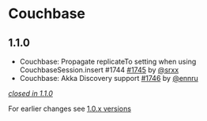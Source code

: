 # Couchbase

## 1.1.0

- Couchbase: Propagate replicateTo setting when using CouchbaseSession.insert #1744 [#1745](https://github.com/akka/alpakka/issues/1745) by [@srxx](https://github.com/srxx)
- Couchbase: Akka Discovery support [#1746](https://github.com/akka/alpakka/issues/1746) by [@ennru](https://github.com/ennru)

[*closed in 1.1.0*](https://github.com/akka/alpakka/issues?q=is%3Aclosed+milestone%3A1.1.0+label%3Ap%3Acouchbase)

For earlier changes see [1.0.x versions](../1.0.x/couchbase.md)

